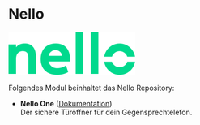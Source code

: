 # Nello

![Image](imgs/logo-green.png)

Folgendes Modul beinhaltet das Nello Repository:

- __Nello One__ ([Dokumentation](NelloOne))  
	Der sichere Türöffner für dein Gegensprechtelefon.
	